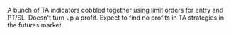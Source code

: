 A bunch of TA indicators cobbled together using limit orders for entry and PT/SL. Doesn't turn up a profit. Expect to find no profits in TA strategies in the futures market.